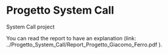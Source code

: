 # Progetto System Call

System Call project

You can read the report to have an explanation (link: ../Progetto_System_Call/Report_Progetto_Giacomo_Ferro.pdf ).


